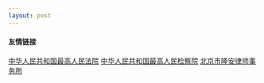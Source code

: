 ```yaml
---
layout: post
---
```

#### 友情链接

[中华人民共和国最高人民法院](https://www.court.gov.cn/)
[中华人民共和国最高人民检察院](https://www.spp.gov.cn/)
[北京市隆安律师事务所](http://www.longanlaw.com/)
